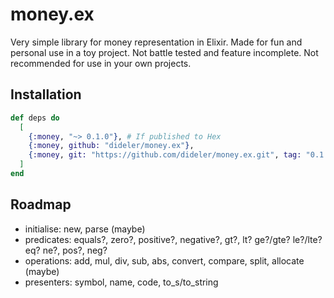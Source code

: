 # money.ex

Very simple library for money representation in Elixir.
Made for fun and personal use in a toy project.
Not battle tested and feature incomplete.
Not recommended for use in your own projects.

## Installation

```elixir
def deps do
  [
    {:money, "~> 0.1.0"}, # If published to Hex
    {:money, github: "dideler/money.ex"},
    {:money, git: "https://github.com/dideler/money.ex.git", tag: "0.1.0"}
  ]
end
```

## Roadmap

- initialise: new, parse (maybe)
- predicates: equals?, zero?, positive?, negative?, gt?, lt? ge?/gte? le?/lte? eq? ne?, pos?, neg?
- operations: add, mul, div, sub, abs, convert, compare, split, allocate (maybe)
- presenters: symbol, name, code, to_s/to_string
